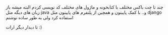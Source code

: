 چند تا چت باکس مختلف با کتابخونه و ماژول های مختلف کد نویسی کردم البته میشه باز زبان های دیگه مثل java و.. با کمک پاییتون و همچین از پلتفرم های پاییتون مثل django  استفاده کرد ولی به طور ساده نوشتم

 تا دیدار دیگر ارات :) 
